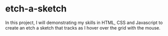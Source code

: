 # etch-a-sketch
In this project, I will demonstrating my skills in HTML, CSS and Javascript to create an etch a sketch that tracks as I hover over the grid with the mouse.
